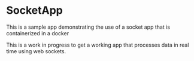 # SocketApp
This is a sample app demonstrating the use of a socket app that is containerized in a docker

This is a work in progress to get a working app that processes data in real time using web sockets. 
